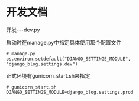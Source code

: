 开发文档
===============
开发---dev.py

启动时在manage.py中指定具体使用那个配置文件

    # manage.py
    os.environ.setdefault("DJANGO_SETTINGS_MODULE", "django_blog.settings.dev")


正式环境有gunicorn_start.sh来指定

    # gunicorn_start.sh
    DJANGO_SETTINGS_MODULE=django_blog.settings.prod